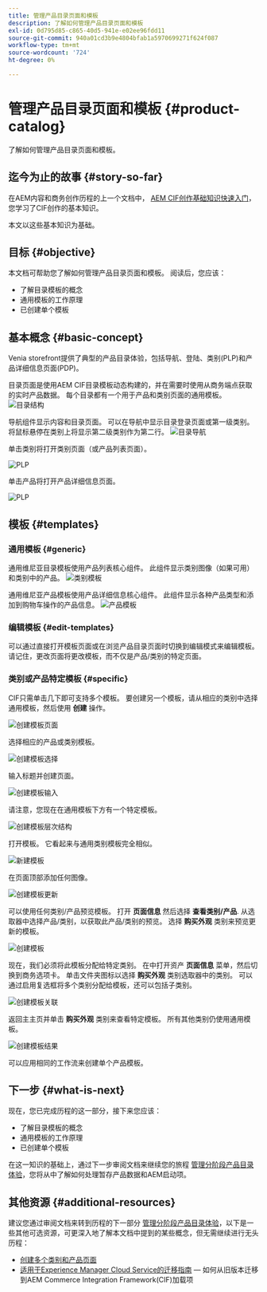```yaml
---
title: 管理产品目录页面和模板
description: 了解如何管理产品目录页面和模板
exl-id: 0d795d85-c865-40d5-941e-e02ee96fdd11
source-git-commit: 940a01cd3b9e4804bfab1a5970699271f624f087
workflow-type: tm+mt
source-wordcount: '724'
ht-degree: 0%

---
```


# 管理产品目录页面和模板 {#product-catalog}

了解如何管理产品目录页面和模板。

## 迄今为止的故事 {#story-so-far}

在AEM内容和商务创作历程的上一个文档中， [AEM CIF创作基础知识快速入门](getting-started.md)，您学习了CIF创作的基本知识。

本文以这些基本知识为基础。

## 目标 {#objective}

本文档可帮助您了解如何管理产品目录页面和模板。 阅读后，您应该：

* 了解目录模板的概念
* 通用模板的工作原理
* 已创建单个模板

## 基本概念 {#basic-concept}

Venia storefront提供了典型的产品目录体验，包括导航、登陆、类别(PLP)和产品详细信息页面(PDP)。

目录页面是使用AEM CIF目录模板动态构建的，并在需要时使用从商务端点获取的实时产品数据。 每个目录都有一个用于产品和类别页面的通用模板。
![目录结构](assets/catalog-structure.png)

导航组件显示内容和目录页面。 可以在导航中显示目录登录页面或第一级类别。 将鼠标悬停在类别上将显示第二级类别作为第二行。
![目录导航](assets/catalog-navigation.png)

单击类别将打开类别页面（或产品列表页面）。

![PLP](assets/catalog-plp.png)

单击产品将打开产品详细信息页面。

![PLP](assets/catalog-pdp.png)

## 模板 {#templates}

### 通用模板 {#generic}

通用维尼亚目录模板使用产品列表核心组件。 此组件显示类别图像（如果可用）和类别中的产品。
![类别模板](assets/category-template.png)

通用维尼亚产品模板使用产品详细信息核心组件。 此组件显示各种产品类型和添加到购物车操作的产品信息。
![产品模板](assets/product-template.png)

### 编辑模板 {#edit-templates}

可以通过直接打开模板页面或在浏览产品目录页面时切换到编辑模式来编辑模板。 请记住，更改页面将更改模板，而不仅是产品/类别的特定页面。

### 类别或产品特定模板 {#specific}

CIF只需单击几下即可支持多个模板。 要创建另一个模板，请从相应的类别中选择通用模板，然后使用 **创建** 操作。

![创建模板页面](assets/create-template-page.png)

选择相应的产品或类别模板。

![创建模板选择](assets/create-template-select.png)

输入标题并创建页面。

![创建模板输入](assets/create-template-enter.png)

请注意，您现在在通用模板下方有一个特定模板。

![创建模板层次结构](assets/create-template-hierachry.png)

打开模板。 它看起来与通用类别模板完全相似。

![新建模板](assets/create-template-new.png)

在页面顶部添加任何图像。

![创建模板更新](assets/create-template-update.png)

可以使用任何类别/产品预览模板。 打开 **页面信息** 然后选择 **查看类别/产品**. 从选取器中选择产品/类别，以获取此产品/类别的预览。 选择 **购买外观** 类别来预览更新的模板。

![创建模板 ](assets/create-template-picker.png)

现在，我们必须将此模板分配给特定类别。 在中打开资产 **页面信息** 菜单，然后切换到商务选项卡。 单击文件夹图标以选择 **购买外观** 类别选取器中的类别。 可以通过启用复选框将多个类别分配给模板，还可以包括子类别。

![创建模板关联](assets/create-template-associate.png)

返回主主页并单击 **购买外观** 类别来查看特定模板。 所有其他类别仍使用通用模板。

![创建模板结果](assets/create-template-result.png)

可以应用相同的工作流来创建单个产品模板。

## 下一步 {#what-is-next}

现在，您已完成历程的这一部分，接下来您应该：

* 了解目录模板的概念
* 通用模板的工作原理
* 已创建单个模板

在这一知识的基础上，通过下一步审阅文档来继续您的旅程 [管理分阶段产品目录体验](staged-catalog.md)，您将从中了解如何处理暂存产品数据和AEM启动项。

## 其他资源 {#additional-resources}

建议您通过审阅文档来转到历程的下一部分 [管理分阶段产品目录体验](staged-catalog.md)，以下是一些其他可选资源，可更深入地了解本文档中提到的某些概念，但无需继续进行无头历程：

* [创建多个类别和产品页面](/help/commerce-cloud/authoring/multi-template-usage.md)
* [适用于Experience Manager Cloud Service的迁移指南](/help/commerce-cloud/migration.md)  — 如何从旧版本迁移到AEM Commerce Integration Framework(CIF)加载项
